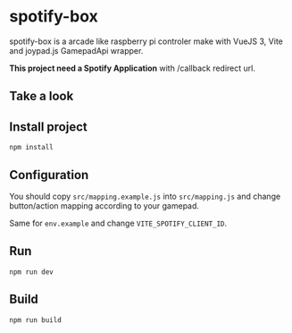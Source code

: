 # spotify-box

spotify-box is a arcade like raspberry pi controler make with VueJS 3, Vite and joypad.js GamepadApi wrapper.

**This project need a Spotify Application** with /callback redirect url.

## Take a look

## Install project

    npm install

## Configuration

You should copy `src/mapping.example.js` into `src/mapping.js` and change
button/action mapping according to your gamepad.

Same for `env.example` and change `VITE_SPOTIFY_CLIENT_ID`.

## Run

    npm run dev

## Build

    npm run build